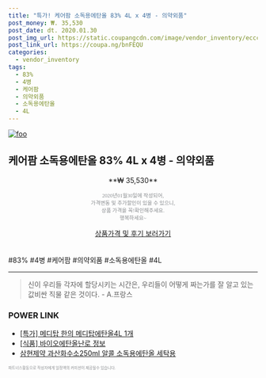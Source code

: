 ```yaml
--- 
title: "특가! 케어팜 소독용에탄올 83% 4L x 4병 - 의약외품" 
post_money: ₩. 35,530 
post_date: dt. 2020.01.30 
post_img_url: https://static.coupangcdn.com/image/vendor_inventory/eccc/e7068344f9580ea2345ec56790a775439d81835cd7c8bbffe2c7fbaaf000.jpg 
post_link_url: https://coupa.ng/bnFEQU 
categories: 
  - vendor_inventory 
tags: 
  - 83% 
  - 4병 
  - 케어팜 
  - 의약외품 
  - 소독용에탄올 
  - 4L 
--- 
```

[![foo](https://static.coupangcdn.com/image/vendor_inventory/eccc/e7068344f9580ea2345ec56790a775439d81835cd7c8bbffe2c7fbaaf000.jpg)](https://coupa.ng/bnFEQU) 

## 케어팜 소독용에탄올 83% 4L x 4병 - 의약외품 
<p style="text-align: center;">**₩ 35,530**</p> 
<p style="text-align: center;"><span style="color: #898c8f; font-family: Georgia,Times,serif; font-size: 0.75em;">2020년01월30일에 작성되어, <br>가격변동 및 추가할인이 있을 수 있으니,<br> 상품 가격을 꼭!확인해주세요.<br>행복하세요~</span> 
</p>	 
<div markdown="0" style="text-align: center;"><a href="https://coupa.ng/bnFEQU" class="btn btn--success">상품가격 및 후기 보러가기</a></div> 
<br><br> 
  #83% #4병 #케어팜 #의약외품 #소독용에탄올 #4L 
<hr> 

> 신이 우리들 각자에 할당시키는 시간은, 우리들이 어떻게 짜는가를 잘 알고 있는 값비싼 직물 같은 것이다. - A.프랑스 


### POWER LINK

* <a href="https://blog.naver.com/sakai111/221789841906" target="_blank">[특가] 메디탑 한의 메디탑에탄올4L 1개</a>
* <a href="https://blog.naver.com/sakai111/221769228825" target="_blank"> [식품] 바이오에탄올난로 정보 </a>
* <a href="https://blog.naver.com/fasyy4321/221788836765" target="_blank">삼현제약 과산화수소250ml 알콜 소독용에탄올 세탁용</a>

<span style="color: #898c8f; font-family: Georgia,Times,serif; font-size: 0.55em;">파트너스활동으로 작성자에게 일정액의 커미션이 제공될수 있습니다.</span> 

